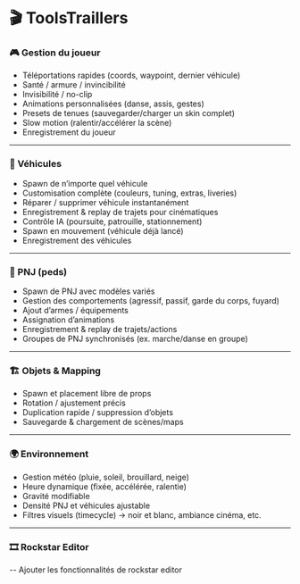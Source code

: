 # 🎬 ToolsTraillers

### 🎮 Gestion du joueur
- Téléportations rapides (coords, waypoint, dernier véhicule)  
- Santé / armure / invincibilité  
- Invisibilité / no-clip  
- Animations personnalisées (danse, assis, gestes)  
- Presets de tenues (sauvegarder/charger un skin complet)  
- Slow motion (ralentir/accélérer la scène)  
- Enregistrement du joueur

---

### 🚗 Véhicules
- Spawn de n’importe quel véhicule  
- Customisation complète (couleurs, tuning, extras, liveries)  
- Réparer / supprimer véhicule instantanément  
- Enregistrement & replay de trajets pour cinématiques  
- Contrôle IA (poursuite, patrouille, stationnement)  
- Spawn en mouvement (véhicule déjà lancé)  
- Enregistrement des véhicules

---

### 🧍 PNJ (peds)
- Spawn de PNJ avec modèles variés  
- Gestion des comportements (agressif, passif, garde du corps, fuyard)  
- Ajout d’armes / équipements  
- Assignation d’animations  
- Enregistrement & replay de trajets/actions  
- Groupes de PNJ synchronisés (ex. marche/danse en groupe)  

---

### 🏗️ Objets & Mapping
- Spawn et placement libre de props  
- Rotation / ajustement précis  
- Duplication rapide / suppression d’objets  
- Sauvegarde & chargement de scènes/maps  

---

### 🌍 Environnement
- Gestion météo (pluie, soleil, brouillard, neige)  
- Heure dynamique (fixée, accélérée, ralentie)  
- Gravité modifiable  
- Densité PNJ et véhicules ajustable  
- Filtres visuels (timecycle) → noir et blanc, ambiance cinéma, etc.  

---

### 🎞️ Rockstar Editor
-- Ajouter les fonctionnalités de rockstar editor